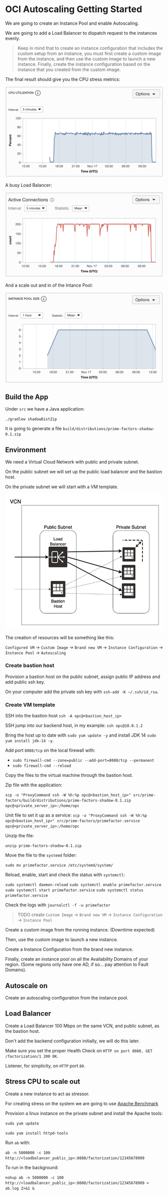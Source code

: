 # OCI Autoscaling Getting Started

We are going to create an Instance Pool and enable Autoscaling.

We are going to add a Load Balancer to dispatch request to the instances evenly.

> Keep in mind that to create an instance configuration that includes the custom setup from an instance, you must first create a custom image from the instance, and then use the custom image to launch a new instance. Finally, create the instance configuration based on the instance that you created from the custom image.

The final result should give you the CPU stress metrics:

![CPU stress](./images/cpu.png)

A busy Load Balancer:

![Active Connections](./images/loadbalancer.png)

And a scale out and in of the Intance Pool:

![Intance Pool size](images/pool.png)

## Build the App

Under `src` we have a Java application:

`./gradlew shadowDistZip`

It is going to generate a file `build/distributions/prime-factors-shadow-0.1.zip`

## Environment

We need a Virtual Cloud Network with public and private subnet.

On the public subnet we will set up the public load balancer and the bastion host.

On the private subnet we will start with a VM template.

![Diagram](./images/diagram.png)

The creation of resources will be something like this:

`Configured VM` -> `Custom Image` -> `Brand new VM` -> `Instance Configuration` -> `Instance Pool` -> `Autoscaling`

### Create bastion host

Provision a bastion host on the public subnet, assign public IP address and add public ssh key.

On your computer add the private ssh key with `ssh-add -K ~/.ssh/id_rsa`.

### Create VM template

SSH into the bastion host `ssh -A opc@<bastion_host_ip>`

SSH jump into our backend host, in my example: `ssh opc@10.0.1.2`

Bring the host up to date with `sudo yum update -y` and install JDK 14 `sudo yum install jdk-14 -y`.

Add port `8080/tcp` on the local firewall with:

- `sudo firewall-cmd --zone=public --add-port=8080/tcp --permanent`
- `sudo firewall-cmd --reload`

Copy the files to the virtual machine through the bastion host.

Zip file with the application:

`scp -o "ProxyCommand ssh -W %h:%p opc@<bastion_host_ip>" src/prime-factors/build/distributions/prime-factors-shadow-0.1.zip opc@<private_server_ip>:/home/opc`

Unit file to set it up as a service:
`scp -o "ProxyCommand ssh -W %h:%p opc@<bastion_host_ip>" src/prime-factors/primefactor.service opc@<private_server_ip>:/home/opc`

Unzip the file:

`unzip prime-factors-shadow-0.1.zip`

Move the file to the `systemd` folder:

`sudo mv primefactor.service /etc/systemd/system/`

Reload, enable, start and check the status with `systemctl`:

`sudo systemctl daemon-reload`
`sudo systemctl enable primefactor.service`
`sudo systemctl start primefactor.service`
`sudo systemctl status primefactor.service`

Check the logs with `journalctl -f -u primefactor`

> TODO create `Custom Image` -> `Brand new VM` -> `Instance Configuration` -> `Instance Pool`

Create a custom image from the running instance. (Downtime expected)

Then, use the custom image to launch a new instance.

Create a Instance Configuration from the brand new instance.

Finally, create an instance pool on all the Availability Domains of your region. (Some regions only have one AD, if so... pay attention to Fault Domains).

## Autoscale on

Create an autoscaling configuration from the instance pool.

## Load Balancer

Create a Load Balancer 100 Mbps on the same VCN, and public subnet, as the bastion host.

Don't add the backend configuration initially, we will do this later.

Make sure you set the proper Health Check on `HTTP on port 8080, GET /factorization/1 200 OK`.

Listener, for simplicity, on `HTTP` port `80`.

## Stress CPU to scale out

Create a new instance to act as stressor.

For creating stress on the system we are going to use [Apache Benchmark](https://httpd.apache.org/docs/2.4/programs/ab.html)

Provision a linux instance on the private subnet and install the Apache tools:

`sudo yum update`

`sudo yum install httpd-tools`

Run `ab` with:

`ab -n 5000000 -c 100 http://<loadbalancer_public_ip>:8080/factorization/12345678909`

To run in the background:

`nohup ab -n 5000000 -c 100 http://<loadbalancer_public_ip>:8080/factorization/12345678909 > ab.log 2>&1 &`
